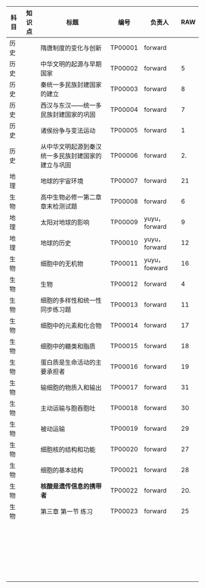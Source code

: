 | 科目 | 知识点 | 标题                                               | 编号    | 负责人        | RAW  |
| ---- | ------ | -------------------------------------------------- | ------- | ------------- | ---- |
| 历史 |        | 隋唐制度的变化与创新                               | TP00001 | forward       |      |
| 历史 |        | 中华文明的起源与早期国家                           | TP00002 | forward       | 5    |
| 历史 |        | 秦统一多民族封建国家的建立                         | TP00003 | forward       | 8    |
| 历史 |        | 西汉与东汉——统一多民族封建国家的巩固               | TP00004 | forward       | 7    |
| 历史 |        | 诸侯纷争与变法运动                                 | TP00005 | forward       | 1    |
| 历史 |        | 从中华文明起源到秦汉统一多民族封建国家的建立与巩固 | TP00006 | forward       | 2.   |
| 地理 |        | 地球的宇宙环境                                     | TP00007 | forward       | 21   |
| 生物 |        | 高中生物必修一第二章章末检测试题                   | TP00008 | forward       | 6    |
| 地理 |        | 太阳对地球的影响                                   | TP00009 | yuyu，forward | 9    |
| 地理 |        | 地球的历史                                         | TP00010 | yuyu，forward | 12   |
| 生物 |        | 细胞中的无机物                                     | TP00011 | yuyu，foeward | 16   |
| 生物 |        | 生物                                               | TP00012 | forward       | 4    |
| 生物 |        | 细胞的多样性和统一性同步练习题                     | TP00013 | forward       | 11   |
| 生物 |        | 细胞中的元素和化合物                               | TP00014 | forward       | 17   |
| 生物 |        | 细胞中的糖类和脂质                                 | TP00015 | forward       | 18   |
| 生物 |        | 蛋白质是生命活动的主要承担者                       | TP00016 | forward       | 19   |
| 生物 |        | 输细胞的物质入和输出                               | TP00017 | forward       | 31   |
| 生物 |        | 主动运输与胞吞胞吐                                 | TP00018 | forward       | 30   |
| 生物 |        | 被动运输                                           | TP00019 | forward       | 29   |
| 生物 |        | 细胞核的结构和功能                                 | TP00020 | forward       | 27   |
| 生物 |        | 细胞的基本结构                                     | TP00021 | forward       | 28   |
| 生物 |        | **核酸是遗传信息的携带者**                         | TP00022 | forward       | 20.  |
| 生物 |        | 第三章 第一节 练习                                 | TP00023 | forward       | 25   |
|      |        |                                                    |         |               |      |
|      |        |                                                    |         |               |      |
|      |        |                                                    |         |               |      |
|      |        |                                                    |         |               |      |
|      |        |                                                    |         |               |      |
|      |        |                                                    |         |               |      |
|      |        |                                                    |         |               |      |
|      |        |                                                    |         |               |      |
|      |        |                                                    |         |               |      |
|      |        |                                                    |         |               |      |
|      |        |                                                    |         |               |      |
|      |        |                                                    |         |               |      |
|      |        |                                                    |         |               |      |
|      |        |                                                    |         |               |      |
|      |        |                                                    |         |               |      |
|      |        |                                                    |         |               |      |
|      |        |                                                    |         |               |      |
|      |        |                                                    |         |               |      |
|      |        |                                                    |         |               |      |
|      |        |                                                    |         |               |      |
|      |        |                                                    |         |               |      |
|      |        |                                                    |         |               |      |
|      |        |                                                    |         |               |      |
|      |        |                                                    |         |               |      |
|      |        |                                                    |         |               |      |
|      |        |                                                    |         |               |      |
